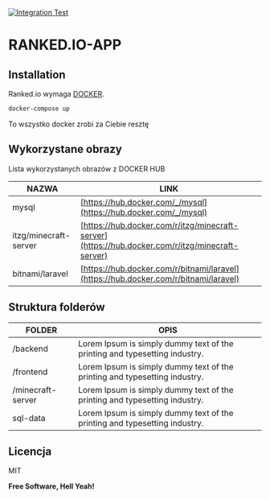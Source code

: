 [![Integration Test](https://github.com/zyeloni/ti-projekt/actions/workflows/main.yml/badge.svg?branch=main)](https://github.com/zyeloni/ti-projekt/actions/workflows/main.yml)

# RANKED.IO-APP

## Installation

Ranked.io wymaga [DOCKER](https://www.docker.com/).

```sh
docker-compose up
```

To wszystko docker zrobi za Ciebie resztę

## Wykorzystane obrazy

Lista wykorzystanych obrazów z DOCKER HUB

| NAZWA | LINK |
| ------ | ------ |
| mysql | [https://hub.docker.com/_/mysql](https://hub.docker.com/_/mysql) |
| itzg/minecraft-server | [https://hub.docker.com/r/itzg/minecraft-server](https://hub.docker.com/r/itzg/minecraft-server) |
| bitnami/laravel | [https://hub.docker.com/r/bitnami/laravel](https://hub.docker.com/r/bitnami/laravel) |

## Struktura folderów

| FOLDER | OPIS |
| ------ | ------ |
| /backend | Lorem Ipsum is simply dummy text of the printing and typesetting industry. |
| /frontend | Lorem Ipsum is simply dummy text of the printing and typesetting industry.|
| /minecraft-server | Lorem Ipsum is simply dummy text of the printing and typesetting industry. |
| sql-data | Lorem Ipsum is simply dummy text of the printing and typesetting industry. |

## Licencja

MIT

**Free Software, Hell Yeah!**
